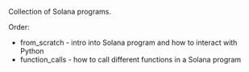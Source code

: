 Collection of Solana programs.

Order:
 * from_scratch - intro into Solana program and how to interact with Python
 * function_calls - how to call different functions in a Solana program